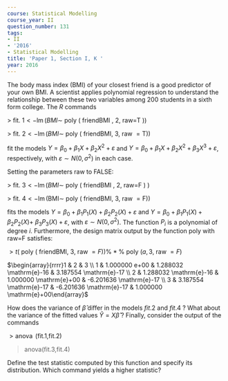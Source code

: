 ```yaml
---
course: Statistical Modelling
course_year: II
question_number: 131
tags:
- II
- '2016'
- Statistical Modelling
title: 'Paper 1, Section I, K '
year: 2016
---
```




The body mass index (BMI) of your closest friend is a good predictor of your own BMI. A scientist applies polynomial regression to understand the relationship between these two variables among 200 students in a sixth form college. The $R$ commands

$>$ fit. $1<-\operatorname{lm}(B M I \sim$ poly $($ friendBMI , 2, raw=T $))$

$>$ fit. $2<-\operatorname{lm}(B M I \sim$ poly $($ friendBMI, 3, raw $=\mathrm{T}))$

fit the models $Y=\beta_{0}+\beta_{1} X+\beta_{2} X^{2}+\varepsilon$ and $Y=\beta_{0}+\beta_{1} X+\beta_{2} X^{2}+\beta_{3} X^{3}+\varepsilon$, respectively, with $\varepsilon \sim N\left(0, \sigma^{2}\right)$ in each case.

Setting the parameters raw to FALSE:

$>$ fit. $3<-\operatorname{lm}(B M I \sim$ poly $($ friendBMI , 2, raw=F $)$ )

$>$ fit. $4<-\operatorname{lm}(\mathrm{BMI} \sim$ poly $($ friendBMI, 3, raw $=\mathrm{F}))$

fits the models $Y=\beta_{0}+\beta_{1} P_{1}(X)+\beta_{2} P_{2}(X)+\varepsilon$ and $Y=\beta_{0}+\beta_{1} P_{1}(X)+\beta_{2} P_{2}(X)+$ $\beta_{3} P_{3}(X)+\varepsilon$, with $\varepsilon \sim N\left(0, \sigma^{2}\right)$. The function $P_{i}$ is a polynomial of degree $i$. Furthermore, the design matrix output by the function poly with raw=F satisfies:

$>t($ poly $($ friendBMI, 3, raw $=F)) \% * \%$ poly $(a, 3$, raw $=F)$

$\begin{array}{rrrr}1 & 2 & 3 \\ 1 & 1.000000 e+00 & 1.288032 \mathrm{e}-16 & 3.187554 \mathrm{e}-17 \\ 2 & 1.288032 \mathrm{e}-16 & 1.000000 \mathrm{e}+00 & -6.201636 \mathrm{e}-17 \\ 3 & 3.187554 \mathrm{e}-17 & -6.201636 \mathrm{e}-17 & 1.000000 \mathrm{e}+00\end{array}$

How does the variance of $\hat{\beta}$ differ in the models $f i t .2$ and $f i t .4$ ? What about the variance of the fitted values $\hat{Y}=X \hat{\beta}$ ? Finally, consider the output of the commands

$>\operatorname{anova}$ (fit.1,fit.2)

> anova(fit.3,fit.4)

Define the test statistic computed by this function and specify its distribution. Which command yields a higher statistic?